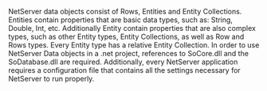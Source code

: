 <properties date="2016-05-11"
SortOrder="31"
/>

NetServer data objects consist of Rows, Entities and Entity Collections. Entities contain properties that are basic data types, such as: String, Double, Int, etc. Additionally Entity contain properties that are also complex types, such as other Entity types, Entity Collections, as well as Row and Rows types. Every Entity type has a relative Entity Collection. In order to use NetServer Data objects in a .net project, references to SoCore.dll and the SoDatabase.dll are required. Additionally, every NetServer application requires a configuration file that contains all the settings necessary for NetServer to run properly.
